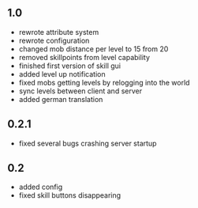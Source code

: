 ## 1.0

- rewrote attribute system
- rewrote configuration
- changed mob distance per level to 15 from 20
- removed skillpoints from level capability
- finished first version of skill gui
- added level up notification
- fixed mobs getting levels by relogging into the world
- sync levels between client and server
- added german translation

## 0.2.1

- fixed several bugs crashing server startup

## 0.2

- added config
- fixed skill buttons disappearing
